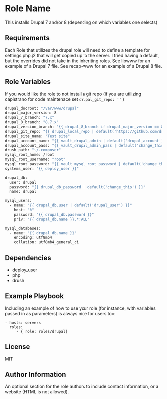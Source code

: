 Role Name
=========

This installs Drupal 7 and/or 8 (depending on which variables one selects)

Requirements
------------

Each Role that utilizes the drupal role will need to define a template for settings.php.j2 that will get copied up to the server.  I tried having a default, but the overrides did not take in the inheriting roles.  See libwww for an example of a Drupal 7 file.  See recap-www for an example of a Drupal 8 file.

Role Variables
--------------

If you would like the role to not install a git repo (if you are utilizing capistrano for code maintenace set `drupal_git_repo: ''` )

```bash
drupal_docroot: "/var/www/drupal"
drupal_major_version: 8
drupal_7_branch: "7.x"
drupal_8_branch: "8.7.x"
drupal_version_branch: "{{ drupal_8_branch if drupal_major_version == 8 else drupal_7_branch }}"
drupal_git_repo: "{{ drupal_local_repo | default('https://github.com/drupal/drupal.git') }}"
drupal_site_name: "Test site"
drupal_account_name: "{{ vault_drupal_admin | default('drupal_account') }}"
drupal_account_pass: "{{ vault_drupal_admin_pass | default('change_this') }}"
drush_path: "~/.composer"
mysql_root_home: /root
mysql_root_username: "root"
mysql_root_password: "{{ vault_mysql_root_password | default('change_this') }}"
systems_user: "{{ deploy_user }}"

drupal_db:
  user: drupal
  password: "{{ drupal_db_password | default('change_this') }}"
  name: drupal

mysql_users:
  - name: "{{ drupal_db.user | default('drupal_user') }}"
    host: "%"
    password: "{{ drupal_db.password }}"
    priv: "{{ drupal_db.name }}.*:ALL"

mysql_databases:
  - name: "{{ drupal_db.name }}"
    encoding: utf8mb4
    collation: utf8mb4_general_ci
```


Dependencies
------------

- deploy_user
- php
- drush

Example Playbook
----------------

Including an example of how to use your role (for instance, with variables
passed in as parameters) is always nice for users too:

    - hosts: servers
      roles:
         - { role: roles/drupal}

License
-------

MIT

Author Information
------------------

An optional section for the role authors to include contact information, or a
website (HTML is not allowed).
